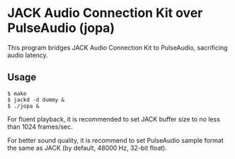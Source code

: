 JACK Audio Connection Kit over PulseAudio (jopa)
================================================

This program bridges JACK Audio Connection Kit to PulseAudio, sacrificing audio latency.

Usage
-----

```
$ make
$ jackd -d dummy &
$ ./jopa &
```

For fluent playback, it is recommended to set JACK buffer size to no less than 1024 frames/sec.

For better sound quality, it is recommend to set PulseAudio sample format the same as JACK (by default, 48000 Hz, 32-bit float).
